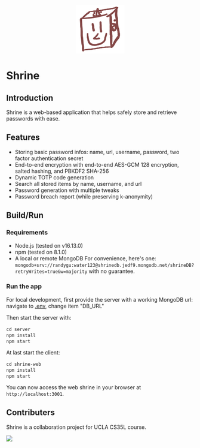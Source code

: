 <p align="center">
    <img src="./shrine-web/src/Assets/logo.png"  width="130" height="130" >
    <h1 align="left">Shrine</h1>
</p>

## Introduction

Shrine is a web-based application that helps safely store and retrieve passwords with ease.

## Features

- Storing basic password infos: name, url, username, password, two factor authentication secret
- End-to-end encryption with end-to-end AES-GCM 128 encryption, salted hashing, and PBKDF2 SHA-256
- Dynamic TOTP code generation
- Search all stored items by name, username, and url
- Password generation with multiple tweaks
- Password breach report (while preserving k-anonymity)

## Build/Run
### Requirements

- Node.js (tested on v16.13.0)
- npm (tested on 8.1.0)
- A local or remote MongoDB
	For convenience, here's one: `mongodb+srv://randygu:water123@shrinedb.jedf9.mongodb.net/shrineDB?retryWrites=true&w=majority` with no guarantee.

### Run the app

For local development, first provide the server with a working MongoDB url:
navigate to [.env](./server/.env), change item "DB_URL"

Then start the server with:

```shell
cd server
npm install
npm start
```

At last start the client:
```shell
cd shrine-web
npm install
npm start
```

You can now access the web shrine in your browser at `http://localhost:3001`.

## Contributers

Shrine is a collaboration project for UCLA CS35L course.

<a href="https://github.com/hyplaze/shrine/graphs/contributors">
  <img src="https://contrib.rocks/image?repo=hyplaze/shrine" />
</a>
